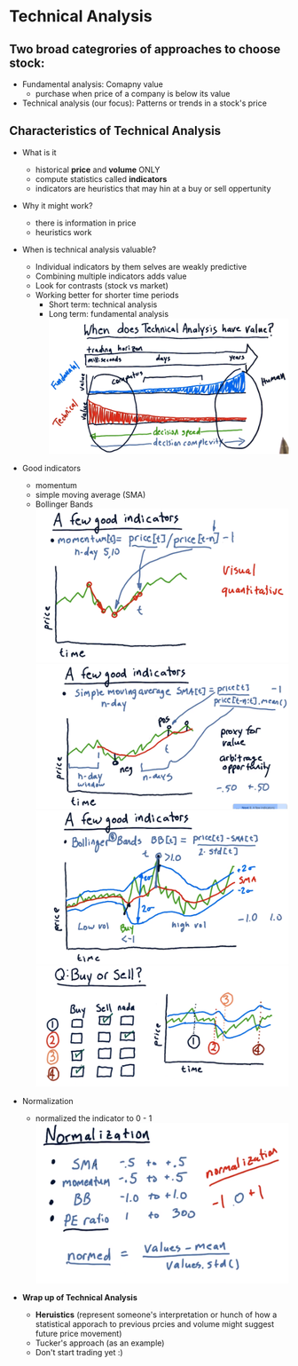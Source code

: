 # Technical Analysis
## Two broad categrories of approaches to choose stock:
- Fundamental analysis: Comapny value
    - purchase when price of a company is below its value
- Technical analysis (our focus): Patterns or trends in a stock's price

## Characteristics of Technical Analysis
- What is it
    - historical **price** and **volume** ONLY
    - compute statistics called **indicators**
    - indicators are heuristics that may hin at a buy or sell oppertunity
- Why it might work?
    - there is information in price
    - heuristics work
- When is technical analysis valuable?
    - Individual indicators by them selves are weakly predictive
    - Combining multiple indicators adds value
    - Look for contrasts (stock vs market)
    - Working better for shorter time periods 
        - Short term: technical analysis
        - Long term: fundamental analysis
    ![value](https://raw.githubusercontent.com/suereey/ML4T_summer_study/main/02_screenshot/41_analysisvalue.PNG)
- Good indicators
    - momentum
    - simple moving average (SMA)
    - Bollinger Bands
    ![momentum](https://raw.githubusercontent.com/suereey/ML4T_summer_study/main/02_screenshot/42_momentum.PNG)
    ![simplemovingaverage](https://raw.githubusercontent.com/suereey/ML4T_summer_study/main/02_screenshot/43_movingaverage.PNG)
    ![BBand](https://raw.githubusercontent.com/suereey/ML4T_summer_study/main/02_screenshot/44_bollingerbands.PNG)
    ![BBand_example](https://raw.githubusercontent.com/suereey/ML4T_summer_study/main/02_screenshot/45_bollingerbands.PNG)
- Normalization
    - normalized the indicator to 0 - 1
    ![normalization](https://raw.githubusercontent.com/suereey/ML4T_summer_study/main/02_screenshot/46_normalization.PNG)

- **Wrap up of Technical Analysis**
    - **Heruistics** (represent someone's interpretation or hunch of how a statistical apporach to previous prcies and volume might suggest future price movement)
    - Tucker's approach (as an example)
    - Don't start trading yet :)

